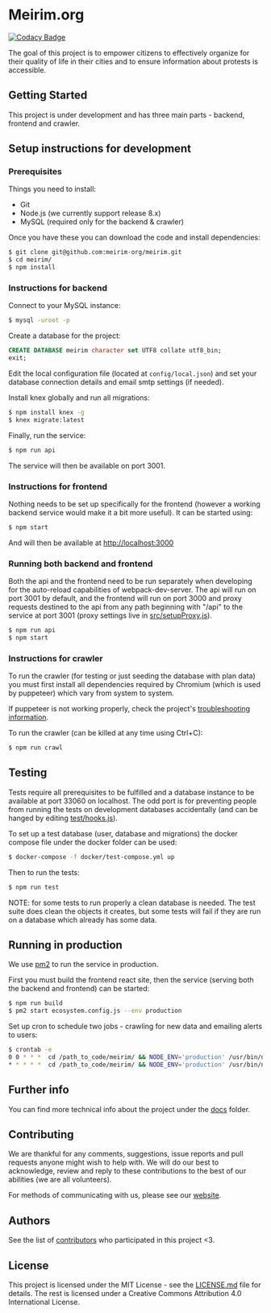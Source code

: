 # Meirim.org

[![Codacy Badge](https://api.codacy.com/project/badge/Grade/d98761313f31455ca93ee6a0187b38d5)](https://www.codacy.com/app/CitizensForCities/CitizensForCities?utm_source=github.com&utm_medium=referral&utm_content=dortheimer/CitizensForCities&utm_campaign=badger)

The goal of this project is to empower citizens to effectively organize for their quality of life in their cities and to ensure information about protests is accessible.

## Getting Started

This project is under development and has three main parts - backend, frontend and crawler.

## Setup instructions for development

### Prerequisites

Things you need to install:

* Git
* Node.js (we currently support release 8.x)
* MySQL (required only for the backend & crawler)

Once you have these you can download the code and install dependencies:

```bash
$ git clone git@github.com:meirim-org/meirim.git
$ cd meirim/
$ npm install
```

### Instructions for backend

Connect to your MySQL instance:

```bash
$ mysql -uroot -p
```

Create a database for the project:

```sql
CREATE DATABASE meirim character set UTF8 collate utf8_bin;
exit;
```

Edit the local configuration file (located at `config/local.json`) and set your database connection details and email smtp settings (if needed).

Install knex globally and run all migrations:
```bash
$ npm install knex -g
$ knex migrate:latest
```

Finally, run the service:

```bash
$ npm run api
```

The service will then be available on port 3001.

### Instructions for frontend

Nothing needs to be set up specifically for the frontend (however a working backend service would make it a bit more useful). It can be started using:

```bash
$ npm start
```

And will then be available at [http://localhost:3000](http://localhost:3000)

### Running both backend and frontend

Both the api and the frontend need to be run separately when developing for the auto-reload capabilities of webpack-dev-server.
The api will run on port 3001 by default, and the frontend will run on port 3000 and proxy requests destined to the api from any path beginning with "/api" to the service at port 3001 (proxy settings live in [src/setupProxy.js](src/setupProxy.js)).

```bash
$ npm run api
$ npm start
```

### Instructions for crawler

To run the crawler (for testing or just seeding the database with plan data) you must first install all dependencies required by Chromium (which is used by puppeteer) which vary from system to system.

If puppeteer is not working properly, check the project's [troubleshooting information](https://github.com/puppeteer/puppeteer/blob/master/docs/troubleshooting.md).

To run the crawler (can be killed at any time using Ctrl+C):

```bash
$ npm run crawl
```

## Testing

Tests require all prerequisites to be fulfilled and a database instance to be available at port 33060 on localhost. The odd port is for preventing people from running the tests on development databases accidentally (and can be hanged by editing [test/hooks.js](test/hooks.js)).

To set up a test database (user, database and migrations) the docker compose file under the docker folder can be used:

```bash
$ docker-compose -f docker/test-compose.yml up
```

Then to run the tests:

```bash
$ npm run test
```

NOTE: for some tests to run properly a clean database is needed. The test suite does clean the objects it creates, but some tests will fail if they are run on a database which already has some data.

## Running in production

We use [pm2](https://pm2.keymetrics.io) to run the service in production.

First you must build the frontend react site, then the service (serving both the backend and frontend) can be started:

```bash
$ npm run build
$ pm2 start ecosystem.config.js --env production
```

Set up cron to schedule two jobs - crawling for new data and emailing alerts to users:

```bash
$ crontab -e
0 0 * * *  cd /path_to_code/meirim/ && NODE_ENV='production' /usr/bin/node /path_to_code/meirim/bin/iplan >> /path_to_code/meirim/logs/combined.log 2>&1
* * * * *  cd /path_to_code/meirim/ && NODE_ENV='production' /usr/bin/node /path_to_code/meirim/bin/send_emails >> /path_to_code/meirim/logs/combined.log 2>&1
```

## Further info

You can find more technical info about the project under the [docs](./docs) folder.

## Contributing

We are thankful for any comments, suggestions, issue reports and pull requests anyone might wish to help with.
We will do our best to acknowledge, review and reply to these contributions to the best of our abilities (we are all volunteers).

For methods of communicating with us, please see our [website](https://meirim.org).

## Authors

See the list of [contributors](https://github.com/meirim-org/meirim/contributors) who participated in this project <3.

## License

This project is licensed under the MIT License - see the [LICENSE.md](LICENSE.md) file for details.
The rest is licensed under a Creative Commons Attribution 4.0 International License.
